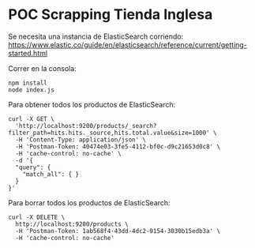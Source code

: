 # POC Scrapping Tienda Inglesa

Se necesita una instancia de ElasticSearch corriendo: https://www.elastic.co/guide/en/elasticsearch/reference/current/getting-started.html


Correr en la consola:

```
npm install
node index.js
```

Para obtener todos los productos de ElasticSearch:
```
curl -X GET \
  'http://localhost:9200/products/_search?filter_path=hits.hits._source,hits.total.value&size=1000' \
  -H 'Content-Type: application/json' \
  -H 'Postman-Token: 40474e03-3fe5-4112-bf0c-d9c21653d0c8' \
  -H 'cache-control: no-cache' \
  -d '{
  "query": {
    "match_all": { }
  }
}'
```

Para borrar todos los productos de ElasticSearch:
```
curl -X DELETE \
  http://localhost:9200/products \
  -H 'Postman-Token: 1ab568f4-43dd-4dc2-9154-3030b15edb3a' \
  -H 'cache-control: no-cache'
```
